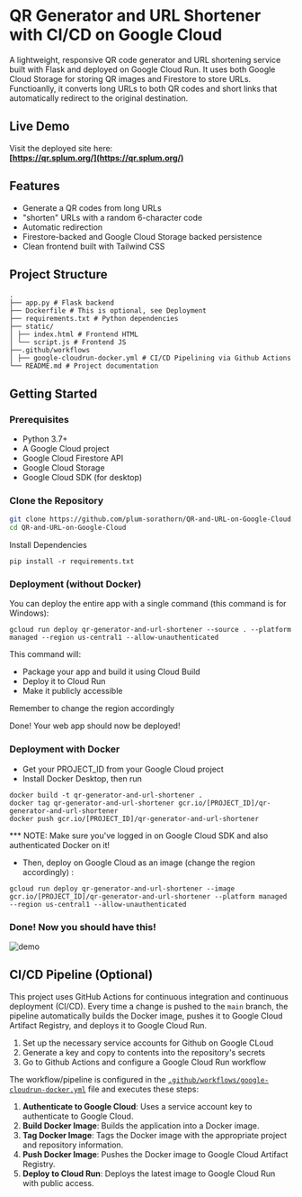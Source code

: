 # QR Generator and URL Shortener with CI/CD on Google Cloud

A lightweight, responsive QR code generator and URL shortening service built with Flask and deployed on Google Cloud Run. 
It uses both Google Cloud Storage for storing QR images and Firestore to store URLs.
Functioanlly, it converts long URLs to both QR codes and short links that automatically redirect to the original destination.

## Live Demo

Visit the deployed site here:  
**[https://qr.splum.org/](https://qr.splum.org/)**

## Features

- Generate a QR codes from long URLs
- "shorten" URLs with a random 6-character code
- Automatic redirection
- Firestore-backed and Google Cloud Storage backed persistence
- Clean frontend built with Tailwind CSS

## Project Structure
```
. 
├── app.py # Flask backend
├── Dockerfile # This is optional, see Deployment
├── requirements.txt # Python dependencies 
├── static/ 
│ ├── index.html # Frontend HTML 
│ └── script.js # Frontend JS
├──.github/workflows
│ ├── google-cloudrun-docker.yml # CI/CD Pipelining via Github Actions
└── README.md # Project documentation
```

## Getting Started

### Prerequisites

- Python 3.7+
- A Google Cloud project 
- Google Cloud Firestore API
- Google Cloud Storage
- Google Cloud SDK (for desktop)

### Clone the Repository

```bash
git clone https://github.com/plum-sorathorn/QR-and-URL-on-Google-Cloud.git
cd QR-and-URL-on-Google-Cloud
```

Install Dependencies

```
pip install -r requirements.txt
```

### Deployment (without Docker)

You can deploy the entire app with a single command (this command is for Windows):

```
gcloud run deploy qr-generator-and-url-shortener --source . --platform managed --region us-central1 --allow-unauthenticated
```

This command will:
- Package your app and build it using Cloud Build
- Deploy it to Cloud Run
- Make it publicly accessible

Remember to change the region accordingly

Done! Your web app should now be deployed!

### Deployment with Docker

- Get your PROJECT_ID from your Google Cloud project
- Install Docker Desktop, then run

```
docker build -t qr-generator-and-url-shortener .
docker tag qr-generator-and-url-shortener gcr.io/[PROJECT_ID]/qr-generator-and-url-shortener
docker push gcr.io/[PROJECT_ID]/qr-generator-and-url-shortener
```
*** NOTE: Make sure you've logged in on Google Cloud SDK and also authenticated Docker on it!

- Then, deploy on Google Cloud as an image (change the region accordingly) :

```
gcloud run deploy qr-generator-and-url-shortener --image gcr.io/[PROJECT_ID]/qr-generator-and-url-shortener --platform managed --region us-central1 --allow-unauthenticated
```

### Done! Now you should have this!

![demo](gifs/demo.gif)

## CI/CD Pipeline (Optional)

This project uses GitHub Actions for continuous integration and continuous deployment (CI/CD). Every time a change is pushed to the `main` branch, the pipeline automatically builds the Docker image, pushes it to Google Cloud Artifact Registry, and deploys it to Google Cloud Run.

1. Set up the necessary service accounts for Github on Google CLoud
2. Generate a key and copy to contents into the repository's secrets
3. Go to Github Actions and configure a Google Cloud Run workflow

The workflow/pipeline is configured in the [`.github/workflows/google-cloudrun-docker.yml`](.github/workflows/google-cloudrun-docker.yml) file and executes these steps:

1. **Authenticate to Google Cloud**: Uses a service account key to authenticate to Google Cloud.
2. **Build Docker Image**: Builds the application into a Docker image.
3. **Tag Docker Image**: Tags the Docker image with the appropriate project and repository information.
4. **Push Docker Image**: Pushes the Docker image to Google Cloud Artifact Registry.
5. **Deploy to Cloud Run**: Deploys the latest image to Google Cloud Run with public access.

